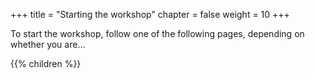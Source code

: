 +++
title = "Starting the workshop"
chapter = false
weight = 10
+++

To start the workshop, follow one of the following pages, depending on whether you are...



{{% children  %}}

